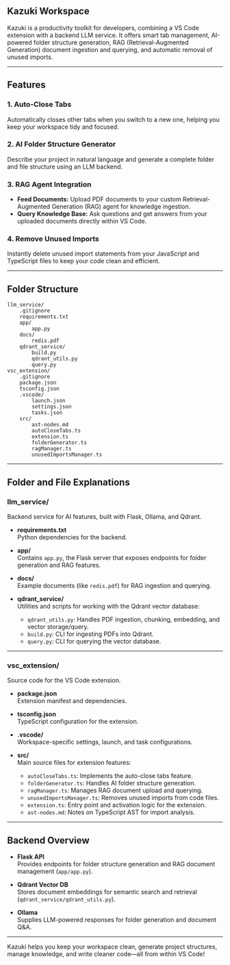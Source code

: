 ## Kazuki Workspace

Kazuki is a productivity toolkit for developers, combining a VS Code extension with a backend LLM service. It offers smart tab management, AI-powered folder structure generation, RAG (Retrieval-Augmented Generation) document ingestion and querying, and automatic removal of unused imports.

---

## Features

### 1. Auto-Close Tabs
Automatically closes other tabs when you switch to a new one, helping you keep your workspace tidy and focused.

### 2. AI Folder Structure Generator
Describe your project in natural language and generate a complete folder and file structure using an LLM backend.

### 3. RAG Agent Integration
- **Feed Documents:** Upload PDF documents to your custom Retrieval-Augmented Generation (RAG) agent for knowledge ingestion.
- **Query Knowledge Base:** Ask questions and get answers from your uploaded documents directly within VS Code.

### 4. Remove Unused Imports
Instantly delete unused import statements from your JavaScript and TypeScript files to keep your code clean and efficient.

---

## Folder Structure

```
llm_service/
    .gitignore
    requirements.txt
    app/
        app.py
    docs/
        redis.pdf
    qdrant_service/
        build.py
        qdrant_utils.py
        query.py
vsc_extension/
    .gitignore
    package.json
    tsconfig.json
    .vscode/
        launch.json
        settings.json
        tasks.json
    src/
        ast-nodes.md
        autoCloseTabs.ts
        extension.ts
        folderGenerator.ts
        ragManager.ts
        unusedImportsManager.ts
```

---

## Folder and File Explanations

### llm_service/
Backend service for AI features, built with Flask, Ollama, and Qdrant.

- **requirements.txt**  
  Python dependencies for the backend.

- **app/**  
  Contains `app.py`, the Flask server that exposes endpoints for folder generation and RAG features.

- **docs/**  
  Example documents (like `redis.pdf`) for RAG ingestion and querying.

- **qdrant_service/**  
  Utilities and scripts for working with the Qdrant vector database:
  - `qdrant_utils.py`: Handles PDF ingestion, chunking, embedding, and vector storage/query.
  - `build.py`: CLI for ingesting PDFs into Qdrant.
  - `query.py`: CLI for querying the vector database.

---

### vsc_extension/
Source code for the VS Code extension.

- **package.json**  
  Extension manifest and dependencies.

- **tsconfig.json**  
  TypeScript configuration for the extension.

- **.vscode/**  
  Workspace-specific settings, launch, and task configurations.

- **src/**  
  Main source files for extension features:
  - `autoCloseTabs.ts`: Implements the auto-close tabs feature.
  - `folderGenerator.ts`: Handles AI folder structure generation.
  - `ragManager.ts`: Manages RAG document upload and querying.
  - `unusedImportsManager.ts`: Removes unused imports from code files.
  - `extension.ts`: Entry point and activation logic for the extension.
  - `ast-nodes.md`: Notes on TypeScript AST for import analysis.

---

## Backend Overview

- **Flask API**  
  Provides endpoints for folder structure generation and RAG document management (`app/app.py`).

- **Qdrant Vector DB**  
  Stores document embeddings for semantic search and retrieval (`qdrant_service/qdrant_utils.py`).

- **Ollama**  
  Supplies LLM-powered responses for folder generation and document Q&A.

---

Kazuki helps you keep your workspace clean, generate project structures, manage knowledge, and write cleaner code—all from within VS Code!